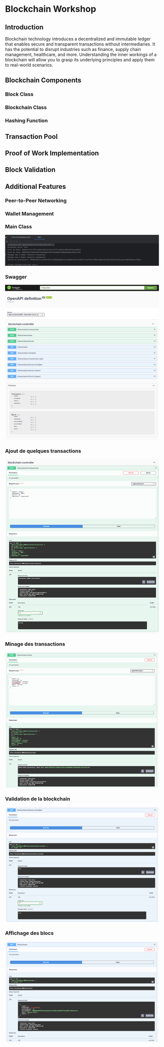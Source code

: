 # Blockchain Workshop

## Introduction
Blockchain technology introduces a decentralized and immutable ledger that enables secure and transparent transactions without intermediaries. It has the potential to disrupt industries such as finance, supply chain management, healthcare, and more. Understanding the inner workings of a blockchain will allow you to grasp its underlying principles and apply them to real-world scenarios.


## Blockchain Components

### Block Class

### Blockchain Class

### Hashing Function

## Transaction Pool

## Proof of Work Implementation

## Block Validation

## Additional Features

### Peer-to-Peer Networking

### Wallet Management


### Main Class


<img src="screenshots/img.png">

### Swagger
<img src="screenshots/img_1.png">

### Ajout de quelques transactions
<img src="screenshots/img_2.png">

### Minage des transactions
<img src="screenshots/img_3.png">

### Validation de la blockchain
<img src="screenshots/img_4.png">

### Affichage des blocs
<img src="screenshots/img_5.png">

